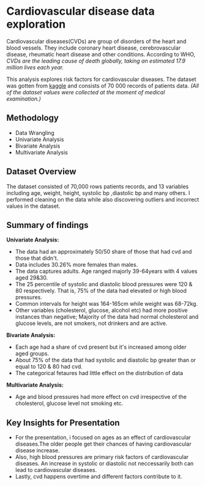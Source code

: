 # Cardiovascular disease data exploration
Cardiovascular diseases(CVDs) are group of disorders of the heart and blood vessels. They include coronary heart disease, cerebrovascular disease, rheumatic heart disease and other conditions. According to WHO, _CVDs are the leading cause of death globally, taking an estimated 17.9 million lives each year._

This analysis explores risk factors for cardiovascular diseases. The dataset was gotten from [kaggle](https://www.kaggle.com/datasets/sulianova/cardiovascular-disease-dataset) and consists of 70 000 records of patients data. _(All of the dataset values were collected at the moment of medical examination.)_ 
## Methodology
* Data Wrangling
* Univariate Analysis
* Bivariate Analysis
* Multivariate Analysis
## Dataset Overview
The dataset consisted of 70,000 rows patients records, and 13 variables including age, weight, height, systolic bp ,diastolic bp and many others. I performed cleaning on the data while also discovering outliers and incorrect values in the dataset.
## Summary of findings
**Univariate Analysis:**
* The data had an approximately 50/50 share of those that had cvd and those that didn't.
* Data includes 30.26% more females than males.
* The data captures adults. Age ranged majorly 39-64years with 4 values aged 29&30.
* The 25 percentile of systolic and diastolic blood pressures were 120 & 80 respectively. That is, 75% of the data had elevated or high blood pressures.
* Common intervals for height was 164-165cm while weight was 68-72kg.
* Other variables (cholesterol, glucose, alcohol etc) had more positive instances than negative; Majority of the data had normal cholesterol and glucose levels, are not smokers, not drinkers and are active.

**Bivariate Analysis:**
* Each age had a share of cvd present but it's increased among older aged groups.
* About 75% of the data that had systolic and diastolic bp greater than or equal to 120 & 80 had cvd.
* The categorical fetaures had little effect on the distribution of data

**Multivariate Analysis:**
* Age and blood pressures had more effect on cvd irrespective of the cholesterol, glucose level not smoking etc.

## Key Insights for Presentation
* For the presentation, i focused on ages as an effect of cardiovascular diseases.The older people get their chances of having cardiovascular disease increase.
* Also, high blood pressures are primary risk factors of cardiovascular diseases. An increase in systolic or diastolic not neccessarily both can lead to cardiovascular diseases.
* Lastly, cvd happens overtime and different factors contribute to it.
